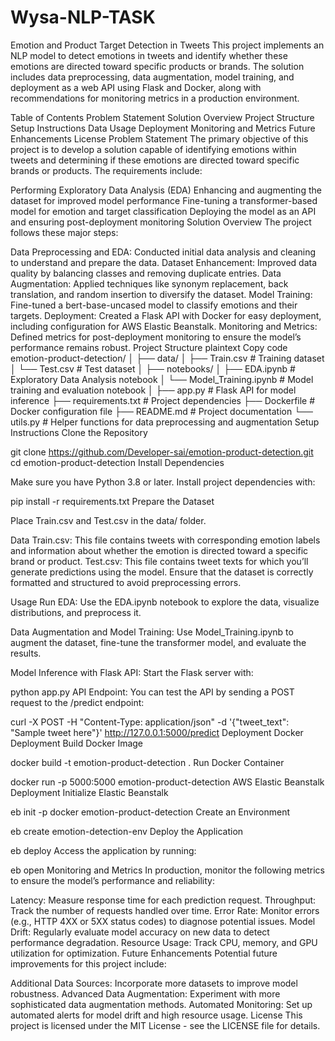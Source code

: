 # Wysa-NLP-TASK

Emotion and Product Target Detection in Tweets
This project implements an NLP model to detect emotions in tweets and identify whether these emotions are directed toward specific products or brands. The solution includes data preprocessing, data augmentation, model training, and deployment as a web API using Flask and Docker, along with recommendations for monitoring metrics in a production environment.

Table of Contents
Problem Statement
Solution Overview
Project Structure
Setup Instructions
Data
Usage
Deployment
Monitoring and Metrics
Future Enhancements
License
Problem Statement
The primary objective of this project is to develop a solution capable of identifying emotions within tweets and determining if these emotions are directed toward specific brands or products. The requirements include:

Performing Exploratory Data Analysis (EDA)
Enhancing and augmenting the dataset for improved model performance
Fine-tuning a transformer-based model for emotion and target classification
Deploying the model as an API and ensuring post-deployment monitoring
Solution Overview
The project follows these major steps:

Data Preprocessing and EDA: Conducted initial data analysis and cleaning to understand and prepare the data.
Dataset Enhancement: Improved data quality by balancing classes and removing duplicate entries.
Data Augmentation: Applied techniques like synonym replacement, back translation, and random insertion to diversify the dataset.
Model Training: Fine-tuned a bert-base-uncased model to classify emotions and their targets.
Deployment: Created a Flask API with Docker for easy deployment, including configuration for AWS Elastic Beanstalk.
Monitoring and Metrics: Defined metrics for post-deployment monitoring to ensure the model’s performance remains robust.
Project Structure
plaintext
Copy code
emotion-product-detection/
│
├── data/
│   ├── Train.csv               # Training dataset
│   └── Test.csv                # Test dataset
│
├── notebooks/
│   ├── EDA.ipynb               # Exploratory Data Analysis notebook
│   └── Model_Training.ipynb    # Model training and evaluation notebook
│
├── app.py                      # Flask API for model inference
├── requirements.txt            # Project dependencies
├── Dockerfile                  # Docker configuration file
├── README.md                   # Project documentation
└── utils.py                    # Helper functions for data preprocessing and augmentation
Setup Instructions
Clone the Repository

git clone https://github.com/Developer-sai/emotion-product-detection.git
cd emotion-product-detection
Install Dependencies

Make sure you have Python 3.8 or later. Install project dependencies with:

pip install -r requirements.txt
Prepare the Dataset

Place Train.csv and Test.csv in the data/ folder.

Data
Train.csv: This file contains tweets with corresponding emotion labels and information about whether the emotion is directed toward a specific brand or product.
Test.csv: This file contains tweet texts for which you’ll generate predictions using the model.
Ensure that the dataset is correctly formatted and structured to avoid preprocessing errors.

Usage
Run EDA: Use the EDA.ipynb notebook to explore the data, visualize distributions, and preprocess it.

Data Augmentation and Model Training: Use Model_Training.ipynb to augment the dataset, fine-tune the transformer model, and evaluate the results.

Model Inference with Flask API: Start the Flask server with:

python app.py
API Endpoint: You can test the API by sending a POST request to the /predict endpoint:

curl -X POST -H "Content-Type: application/json" -d '{"tweet_text": "Sample tweet here"}' http://127.0.0.1:5000/predict
Deployment
Docker Deployment
Build Docker Image

docker build -t emotion-product-detection .
Run Docker Container

docker run -p 5000:5000 emotion-product-detection
AWS Elastic Beanstalk Deployment
Initialize Elastic Beanstalk

eb init -p docker emotion-product-detection
Create an Environment

eb create emotion-detection-env
Deploy the Application

eb deploy
Access the application by running:

eb open
Monitoring and Metrics
In production, monitor the following metrics to ensure the model’s performance and reliability:

Latency: Measure response time for each prediction request.
Throughput: Track the number of requests handled over time.
Error Rate: Monitor errors (e.g., HTTP 4XX or 5XX status codes) to diagnose potential issues.
Model Drift: Regularly evaluate model accuracy on new data to detect performance degradation.
Resource Usage: Track CPU, memory, and GPU utilization for optimization.
Future Enhancements
Potential future improvements for this project include:

Additional Data Sources: Incorporate more datasets to improve model robustness.
Advanced Data Augmentation: Experiment with more sophisticated data augmentation methods.
Automated Monitoring: Set up automated alerts for model drift and high resource usage.
License
This project is licensed under the MIT License - see the LICENSE file for details.
